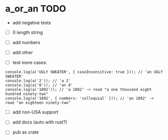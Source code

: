 # a_or_an TODO

- add negative tests

* [ ] 0 length string

* [ ] add numbers

* [ ] add other

* [ ] test more cases:

```
console.log(a('UGLY SWEATER', { caseInsensitive: true })); // 'an UGLY SWEATER'
console.log(a('2')); // 'a 2'
console.log(a('8')); // 'an 8'
console.log(a('1892')); // 'a 1892' -> read "a one thousand eight hundred ninety-two"
console.log(a('1892', { numbers: 'colloquial' })); // 'an 1892' -> read "an eighteen ninety-two"
```

* [ ] add non-USA support

* [ ] add docs (auto with rust?)

* [ ] pub as crate
